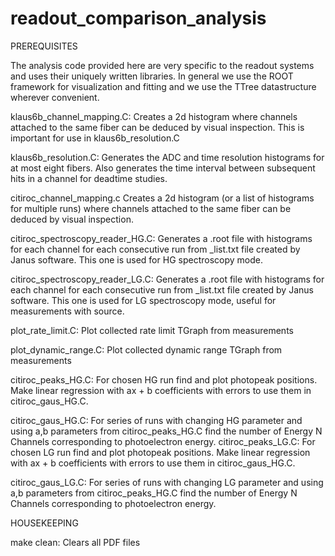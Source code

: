 # readout_comparison_analysis

PREREQUISITES

The analysis code provided here are very specific to the readout systems and uses their uniquely written
libraries. In general we use the ROOT framework for visualization and fitting and we use the TTree
datastructure wherever convenient.

klaus6b_channel_mapping.C: Creates a 2d histogram where channels attached to the same fiber can be deduced
by visual inspection. This is important for use in klaus6b_resolution.C

klaus6b_resolution.C: Generates the ADC and time resolution histograms for at most eight fibers. Also generates
the time interval between subsequent hits in a channel for deadtime studies.

citiroc_channel_mapping.c Creates a 2d histogram (or a list of histograms for multiple runs) where channels attached to the same fiber can be deduced by visual inspection. 

citiroc_spectroscopy_reader_HG.C: Generates a .root file with histograms for each channel for each consecutive run from _list.txt file created by Janus software. This one is used for HG spectroscopy mode.

citiroc_spectroscopy_reader_LG.C: Generates a .root file with histograms for each channel for each consecutive run from _list.txt file created by Janus software. This one is used for LG spectroscopy mode, useful for measurements with source. 

plot_rate_limit.C: Plot collected rate limit TGraph from measurements

plot_dynamic_range.C: Plot collected dynamic range TGraph from measurements

citiroc_peaks_HG.C: For chosen HG run find and plot photopeak positions. Make linear regression with ax + b coefficients with errors to use them in citiroc_gaus_HG.C.

citiroc_gaus_HG.C: For series of runs with changing HG parameter and using a,b parameters from citiroc_peaks_HG.C find the number of Energy N Channels corresponding to photoelectron energy. 
citiroc_peaks_LG.C: For chosen LG run find and plot photopeak positions. Make linear regression with ax + b coefficients with errors to use them in citiroc_gaus_HG.C.

citiroc_gaus_LG.C: For series of runs with changing LG parameter and using a,b parameters from citiroc_peaks_HG.C find the number of Energy N Channels corresponding to photoelectron energy. 

HOUSEKEEPING

make clean: Clears all PDF files
